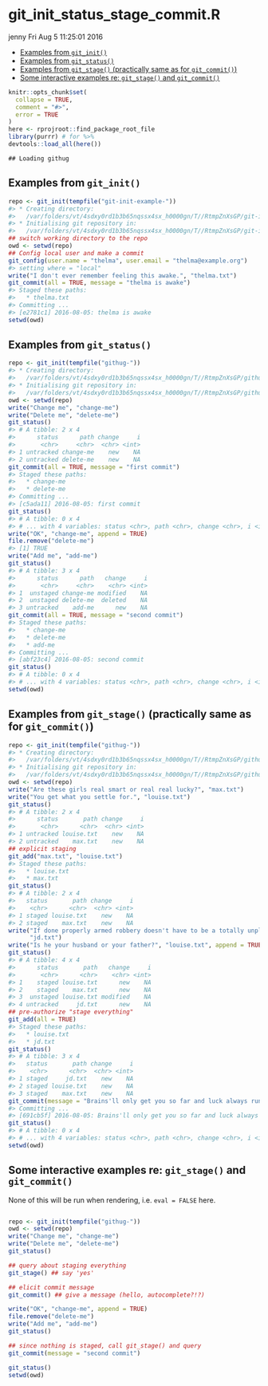 git\_init\_status\_stage\_commit.R
================
jenny
Fri Aug 5 11:25:01 2016

-   [Examples from `git_init()`](#examples-from-git_init)
-   [Examples from `git_status()`](#examples-from-git_status)
-   [Examples from `git_stage()` (practically same as for `git_commit()`)](#examples-from-git_stage-practically-same-as-for-git_commit)
-   [Some interactive examples re: `git_stage()` and `git_commit()`](#some-interactive-examples-re-git_stage-and-git_commit)

``` r
knitr::opts_chunk$set(
  collapse = TRUE,
  comment = "#>",
  error = TRUE
)
here <- rprojroot::find_package_root_file
library(purrr) # for %>%
devtools::load_all(here())
```

    ## Loading githug

Examples from `git_init()`
--------------------------

``` r
repo <- git_init(tempfile("git-init-example-"))
#> * Creating directory:
#>   /var/folders/vt/4sdxy0rd1b3b65nqssx4sx_h0000gn/T//RtmpZnXsGP/git-init-example-1f446d441707
#> * Initialising git repository in:
#>   /var/folders/vt/4sdxy0rd1b3b65nqssx4sx_h0000gn/T//RtmpZnXsGP/git-init-example-1f446d441707
## switch working directory to the repo
owd <- setwd(repo)
## Config local user and make a commit
git_config(user.name = "thelma", user.email = "thelma@example.org")
#> setting where = "local"
write("I don't ever remember feeling this awake.", "thelma.txt")
git_commit(all = TRUE, message = "thelma is awake")
#> Staged these paths:
#>   * thelma.txt
#> Committing ...
#> [e2781c1] 2016-08-05: thelma is awake
setwd(owd)
```

Examples from `git_status()`
----------------------------

``` r
repo <- git_init(tempfile("githug-"))
#> * Creating directory:
#>   /var/folders/vt/4sdxy0rd1b3b65nqssx4sx_h0000gn/T//RtmpZnXsGP/githug-1f4488aa69f
#> * Initialising git repository in:
#>   /var/folders/vt/4sdxy0rd1b3b65nqssx4sx_h0000gn/T//RtmpZnXsGP/githug-1f4488aa69f
owd <- setwd(repo)
write("Change me", "change-me")
write("Delete me", "delete-me")
git_status()
#> # A tibble: 2 x 4
#>      status      path change     i
#>       <chr>     <chr>  <chr> <int>
#> 1 untracked change-me    new    NA
#> 2 untracked delete-me    new    NA
git_commit(all = TRUE, message = "first commit")
#> Staged these paths:
#>   * change-me
#>   * delete-me
#> Committing ...
#> [c5ada11] 2016-08-05: first commit
git_status()
#> # A tibble: 0 x 4
#> # ... with 4 variables: status <chr>, path <chr>, change <chr>, i <int>
write("OK", "change-me", append = TRUE)
file.remove("delete-me")
#> [1] TRUE
write("Add me", "add-me")
git_status()
#> # A tibble: 3 x 4
#>      status      path   change     i
#>       <chr>     <chr>    <chr> <int>
#> 1  unstaged change-me modified    NA
#> 2  unstaged delete-me  deleted    NA
#> 3 untracked    add-me      new    NA
git_commit(all = TRUE, message = "second commit")
#> Staged these paths:
#>   * change-me
#>   * delete-me
#>   * add-me
#> Committing ...
#> [abf23c4] 2016-08-05: second commit
git_status()
#> # A tibble: 0 x 4
#> # ... with 4 variables: status <chr>, path <chr>, change <chr>, i <int>
setwd(owd)
```

Examples from `git_stage()` (practically same as for `git_commit()`)
--------------------------------------------------------------------

``` r
repo <- git_init(tempfile("githug-"))
#> * Creating directory:
#>   /var/folders/vt/4sdxy0rd1b3b65nqssx4sx_h0000gn/T//RtmpZnXsGP/githug-1f442e508240
#> * Initialising git repository in:
#>   /var/folders/vt/4sdxy0rd1b3b65nqssx4sx_h0000gn/T//RtmpZnXsGP/githug-1f442e508240
owd <- setwd(repo)
write("Are these girls real smart or real real lucky?", "max.txt")
write("You get what you settle for.", "louise.txt")
git_status()
#> # A tibble: 2 x 4
#>      status       path change     i
#>       <chr>      <chr>  <chr> <int>
#> 1 untracked louise.txt    new    NA
#> 2 untracked    max.txt    new    NA
## explicit staging
git_add("max.txt", "louise.txt")
#> Staged these paths:
#>   * louise.txt
#>   * max.txt
git_status()
#> # A tibble: 2 x 4
#>   status       path change     i
#>    <chr>      <chr>  <chr> <int>
#> 1 staged louise.txt    new    NA
#> 2 staged    max.txt    new    NA
write("If done properly armed robbery doesn't have to be a totally unpleasant experience.",
      "jd.txt")
write("Is he your husband or your father?", "louise.txt", append = TRUE)
git_status()
#> # A tibble: 4 x 4
#>      status       path   change     i
#>       <chr>      <chr>    <chr> <int>
#> 1    staged louise.txt      new    NA
#> 2    staged    max.txt      new    NA
#> 3  unstaged louise.txt modified    NA
#> 4 untracked     jd.txt      new    NA
## pre-authorize "stage everything"
git_add(all = TRUE)
#> Staged these paths:
#>   * louise.txt
#>   * jd.txt
git_status()
#> # A tibble: 3 x 4
#>   status       path change     i
#>    <chr>      <chr>  <chr> <int>
#> 1 staged     jd.txt    new    NA
#> 2 staged louise.txt    new    NA
#> 3 staged    max.txt    new    NA
git_commit(message = "Brains'll only get you so far and luck always runs out.")
#> Committing ...
#> [691cb5f] 2016-08-05: Brains'll only get you so far and luck always runs out.
git_status()
#> # A tibble: 0 x 4
#> # ... with 4 variables: status <chr>, path <chr>, change <chr>, i <int>
setwd(owd)
```

Some interactive examples re: `git_stage()` and `git_commit()`
--------------------------------------------------------------

None of this will be run when rendering, i.e. `eval = FALSE` here.

``` r

repo <- git_init(tempfile("githug-"))
owd <- setwd(repo)
write("Change me", "change-me")
write("Delete me", "delete-me")
git_status()

## query about staging everything
git_stage() ## say 'yes'

## elicit commit message
git_commit() ## give a message (hello, autocomplete?!?)

write("OK", "change-me", append = TRUE)
file.remove("delete-me")
write("Add me", "add-me")
git_status()

## since nothing is staged, call git_stage() and query
git_commit(message = "second commit")

git_status()
setwd(owd)
```

